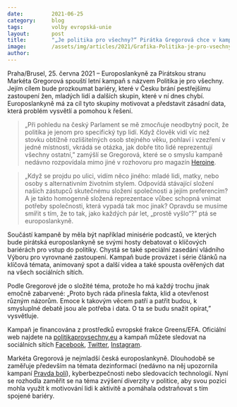 ```yaml
---
date:         2021-06-25
category:     blog
tags:         volby evropská-unie
layout:       post
title:        "„Je politika pro všechny?“ Pirátka Gregorová chce v kampani odhalit bariéry pestřejšího zastoupení i motivovat"
image:        /assets/img/articles/2021/Grafika-Politika-je-pro-vsechny-kampan.jpg
author:       
---
```


Praha/Brusel, 25. června 2021 – Europoslankyně za Pirátskou stranu Markéta Gregorová spouští letní kampaň s názvem Politika je pro všechny. Jejím cílem bude prozkoumat bariéry, které v Česku brání pestřejšímu zastoupení žen, mladých lidí a dalších skupin, které v ní dnes chybí. Europoslankyně má za cíl tyto skupiny motivovat a představit zásadní data, která problém vysvětlí a pomohou k řešení.

> „Při pohledu na český Parlament se mě zmocňuje neodbytný pocit, že politika je jenom pro specifický typ lidí. Když člověk vidí víc než stovku obtížně rozlišitelných osob stejného věku, pohlaví i vzezření v jedné místnosti, vkrádá se otázka, jak dobře tito lidé reprezentují všechny ostatní,” zamýšlí se Gregorová, které se o smyslu kampaně nedávno rozpovídala mimo jiné v rozhovoru pro magazín [Heroine](https://www.heroine.cz/zena-a-svet/5122-vycitam-systemu-ze-si-nesmime-dovolit-byt-prumerne-rozhovor-s-marketou-gregorovou).
 
> „Když se projdu po ulici, vidím něco jiného: mladé lidi, matky, nebo osoby s alternativním životním stylem. Odpovídá stávající složení našich zástupců skutečnému složení společnosti a jejím preferencím? A je takto homogenně složená reprezentace vůbec schopná vnímat potřeby společnosti, která vypadá tak moc jinak? Opravdu se musíme smířit s tím, že to tak, jako každých pár let, „prostě vyšlo“?” ptá se europoslankyně.

Součástí kampaně by měla být například minisérie podcastů, ve kterých bude pirátská europoslankyně se svými hosty debatovat o klíčových bariérách pro vstup do politiky. Chystá se také speciální zasedání vládního Výboru pro vyrovnané zastoupení. Kampaň bude provázet i série článků na klíčová témata, animovaný spot a další videa a také spousta ověřených dat na všech sociálních sítích.
 
Podle Gregorové jde o složité téma, protože ho má každý trochu jinak emočně zabarvené: „Proto bych ráda přinesla fakta, klid a otevřenost různým názorům. Emoce k takovým věcem patří a patřit budou, k smysluplné debatě jsou ale potřeba i data. O ta se budu snažit opírat,” vysvětluje.
 
Kampaň je financována z prostředků evropské frakce Greens/EFA. Oficiální web najdete na [politikaprovsechny.eu](http://politikaprovsechny.eu/) a kampaň můžete sledovat na sociálních sítích  [Facebook](https://www.facebook.com/MEPGregorova), [Twitter](https://twitter.com/MarketkaG), [Instagram](https://www.instagram.com/ruzovarebelka/).

Markéta Gregorová je nejmladší česká europoslankyně. Dlouhodobě se zaměřuje především na témata dezinformací (nedávno na něj upozornila kampaní [Pravda bolí](https://pravdaboli.eu/)), kyberbezpečnosti nebo sledovacích technologií. Nyní se rozhodla zaměřit se na téma zvýšení diverzity v politice, aby svou pozici mohla využít k motivování lidi k aktivitě a pomáhala odstraňovat s tím spojené bariéry.
